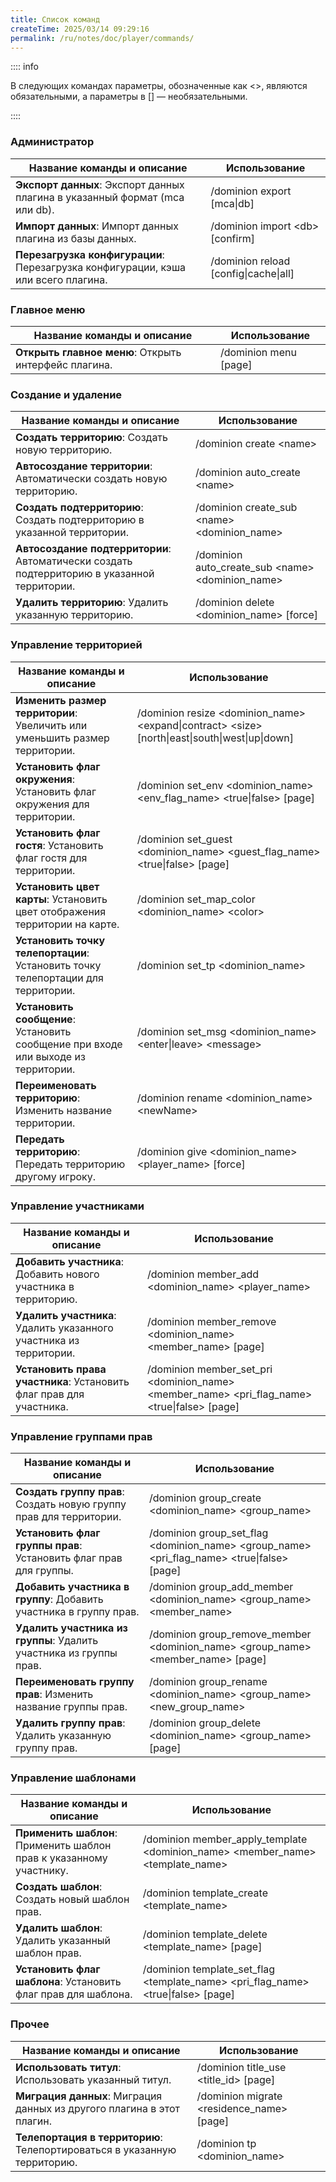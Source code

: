 ```yaml
---
title: Список команд
createTime: 2025/03/14 09:29:16
permalink: /ru/notes/doc/player/commands/
---
```


:::: info

В следующих командах параметры, обозначенные как \<\>, являются обязательными, а параметры в \[\] — необязательными.

::::

### Администратор

| **Название команды и описание**                                                   | **Использование**                      |
|-----------------------------------------------------------------------------------|----------------------------------------|
| **Экспорт данных**: Экспорт данных плагина в указанный формат (mca или db).       | /dominion export [mca\|db]             |
| **Импорт данных**: Импорт данных плагина из базы данных.                          | /dominion import \<db> [confirm]       |
| **Перезагрузка конфигурации**: Перезагрузка конфигурации, кэша или всего плагина. | /dominion reload [config\|cache\|all]  |

### Главное меню

| **Название команды и описание**                       | **Использование**      |
|-------------------------------------------------------|------------------------|
| **Открыть главное меню**: Открыть интерфейс плагина.  | /dominion menu [page]  |

### Создание и удаление

| **Название команды и описание**                                                                  | **Использование**                                          |
|--------------------------------------------------------------------------------------------------|-----------------------------------------------------------|
| **Создать территорию**: Создать новую территорию.                                                | /dominion create \<name>                                   |
| **Автосоздание территории**: Автоматически создать новую территорию.                             | /dominion auto_create \<name>                              |
| **Создать подтерриторию**: Создать подтерриторию в указанной территории.                         | /dominion create_sub \<name> \<dominion_name>              |
| **Автосоздание подтерритории**: Автоматически создать подтерриторию в указанной территории.      | /dominion auto_create_sub \<name> \<dominion_name>         |
| **Удалить территорию**: Удалить указанную территорию.                                            | /dominion delete \<dominion_name> [force]                  |

### Управление территорией

| **Название команды и описание**                                            | **Использование**                                                                                          |
|----------------------------------------------------------------------------|-----------------------------------------------------------------------------------------------------------|
| **Изменить размер территории**: Увеличить или уменьшить размер территории. | /dominion resize \<dominion_name> \<expand\|contract> \<size> [north\|east\|south\|west\|up\|down]         |
| **Установить флаг окружения**: Установить флаг окружения для территории.   | /dominion set_env \<dominion_name> \<env_flag_name> \<true\|false> [page]                                  |
| **Установить флаг гостя**: Установить флаг гостя для территории.           | /dominion set_guest \<dominion_name> \<guest_flag_name> \<true\|false> [page]                              |
| **Установить цвет карты**: Установить цвет отображения территории на карте.| /dominion set_map_color \<dominion_name> \<color>                                                          |
| **Установить точку телепортации**: Установить точку телепортации для территории. | /dominion set_tp \<dominion_name>                                                                      |
| **Установить сообщение**: Установить сообщение при входе или выходе из территории. | /dominion set_msg \<dominion_name> \<enter\|leave> \<message>                                         |
| **Переименовать территорию**: Изменить название территории.                | /dominion rename \<dominion_name> \<newName>                                                             |
| **Передать территорию**: Передать территорию другому игроку.               | /dominion give \<dominion_name> \<player_name> [force]                                                   |

### Управление участниками

| **Название команды и описание**                                  | **Использование**                                                                                       |
|------------------------------------------------------------------|--------------------------------------------------------------------------------------------------------|
| **Добавить участника**: Добавить нового участника в территорию.  | /dominion member_add \<dominion_name> \<player_name>                                                   |
| **Удалить участника**: Удалить указанного участника из территории.| /dominion member_remove \<dominion_name> \<member_name> [page]                                         |
| **Установить права участника**: Установить флаг прав для участника.| /dominion member_set_pri \<dominion_name> \<member_name> \<pri_flag_name> \<true\|false> [page]         |

### Управление группами прав

| **Название команды и описание**                                                  | **Использование**                                                                                      |
|----------------------------------------------------------------------------------|-------------------------------------------------------------------------------------------------------|
| **Создать группу прав**: Создать новую группу прав для территории.               | /dominion group_create \<dominion_name> \<group_name>                                                 |
| **Установить флаг группы прав**: Установить флаг прав для группы.                | /dominion group_set_flag \<dominion_name> \<group_name> \<pri_flag_name> \<true\|false> [page]         |
| **Добавить участника в группу**: Добавить участника в группу прав.               | /dominion group_add_member \<dominion_name> \<group_name> \<member_name>                              |
| **Удалить участника из группы**: Удалить участника из группы прав.               | /dominion group_remove_member \<dominion_name> \<group_name> \<member_name> [page]                    |
| **Переименовать группу прав**: Изменить название группы прав.                    | /dominion group_rename \<dominion_name> \<group_name> \<new_group_name>                               |
| **Удалить группу прав**: Удалить указанную группу прав.                          | /dominion group_delete \<dominion_name> \<group_name> [page]                                          |

### Управление шаблонами

| **Название команды и описание**                                        | **Использование**                                                                           |
|------------------------------------------------------------------------|-------------------------------------------------------------------------------------------|
| **Применить шаблон**: Применить шаблон прав к указанному участнику.     | /dominion member_apply_template \<dominion_name> \<member_name> \<template_name>           |
| **Создать шаблон**: Создать новый шаблон прав.                         | /dominion template_create \<template_name>                                                |
| **Удалить шаблон**: Удалить указанный шаблон прав.                     | /dominion template_delete \<template_name> [page]                                         |
| **Установить флаг шаблона**: Установить флаг прав для шаблона.         | /dominion template_set_flag \<template_name> \<pri_flag_name> \<true\|false> [page]       |

### Прочее

| **Название команды и описание**                                    | **Использование**                                  |
|--------------------------------------------------------------------|--------------------------------------------------|
| **Использовать титул**: Использовать указанный титул.              | /dominion title_use \<title_id> [page]           |
| **Миграция данных**: Миграция данных из другого плагина в этот плагин. | /dominion migrate \<residence_name> [page]    |
| **Телепортация в территорию**: Телепортироваться в указанную территорию. | /dominion tp \<dominion_name>                 |
